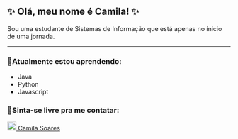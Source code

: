 ## ✨ Olá, meu nome é Camila! ✨

Sou uma estudante de Sistemas de Informação que está apenas no ínicio de uma jornada.

<hr>

### 🌱Atualmente estou aprendendo:
<ul><li>Java</li><li>Python</li><li>Javascript</li></ul>

### 🍉Sinta-se livre pra me contatar:

<a href="https://www.linkedin.com/in/camila-soares-da-silva-5b8583208/"><img src="https://cdn-icons-png.flaticon.com/512/174/174857.png" width="20" height="20"> Camila Soares</a>


